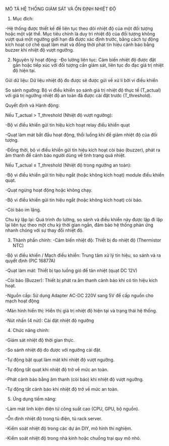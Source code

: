 MÔ TẢ HỆ THỐNG GIÁM SÁT VÀ ỔN ĐỊNH NHIỆT ĐỘ

1. Mục đích:

-Hệ thống được thiết kế để liên tục theo dõi nhiệt độ của một đối tượng hoặc một vật thể. Mục tiêu chính là duy trì nhiệt độ của đối tượng không vượt quá một ngưỡng giới hạn đã được xác định trước, bằng cách tự động kích hoạt cơ chế quạt làm mát và đồng thời phát tín hiệu cảnh báo bằng buzzer khi nhiệt độ vượt ngưỡng.

2. Nguyên lý hoạt động:
-Đo lường liên tục: Cảm biến nhiệt độ được đặt gần hoặc tiếp xúc với đối tượng cần giám sát, liên tục đo đạc giá trị nhiệt độ hiện tại.

Gửi dữ liệu: Dữ liệu nhiệt độ đo được sẽ được gửi về xử lí bởi vi điều khiển 

So sánh ngưỡng: Bộ vi điều khiển so sánh giá trị nhiệt độ thực tế (T_actual) với giá trị ngưỡng nhiệt độ an toàn đã được cài đặt trước (T_threshold).

Quyết định và Hành động:

Nếu T_actual > T_threshold (Nhiệt độ vượt ngưỡng):

-Bộ vi điều khiển gửi tín hiệu kích hoạt relay điều khiển quạt

-Quạt làm mát bắt đầu hoạt động, thổi luồng khí để giảm nhiệt độ của đối tượng.

-Đồng thời, bộ vi điều khiển gửi tín hiệu kích hoạt còi báo (buzzer), phát ra âm thanh để cảnh báo người dùng về tình trạng quá nhiệt.

Nếu T_actual ≤ T_threshold (Nhiệt độ trong ngưỡng an toàn):

-Bộ vi điều khiển gửi tín hiệu ngắt (hoặc không kích hoạt) module điều khiển quạt.

-Quạt ngừng hoạt động hoặc không chạy.

-Bộ vi điều khiển gửi tín hiệu ngắt (hoặc không kích hoạt) còi báo.

-Còi báo im lặng.

Chu kỳ lặp lại: Quá trình đo lường, so sánh và điều khiển này được lặp đi lặp lại liên tục theo một chu kỳ thời gian ngắn, đảm bảo hệ thống phản ứng nhanh chóng với sự thay đổi nhiệt độ.

3. Thành phần chính:
-Cảm biến nhiệt độ: Thiết bị đo nhiệt độ (Thermistor NTC)

-Bộ vi điều khiển / Mạch điều khiển: Trung tâm xử lý tín hiệu, so sánh và ra quyết định (PIC 16877A)

-Quạt làm mát: Thiết bị tạo luồng gió để tản nhiệt (quạt DC 12V)

-Còi báo (Buzzer): Thiết bị phát ra âm thanh cảnh báo khi có tín hiệu kích hoạt.

-Nguồn cấp: Sử dụng Adapter AC-DC 220V sang 5V để cấp nguồn cho mạch hoạt động

-Màn hình hiển thị: Hiển thị giá trị nhiệt độ hiện tại và trạng thái hệ thống.

-Nút nhấn (4 nút): Cài đặt nhiệt độ ngưỡng 

4. Chức năng chính:

-Giám sát nhiệt độ thời gian thực.

-So sánh nhiệt độ đo được với ngưỡng cài đặt.

-Tự động bật quạt làm mát khi nhiệt độ vượt ngưỡng.

-Tự động tắt quạt khi nhiệt độ trở về mức an toàn.

-Phát cảnh báo bằng âm thanh (còi báo) khi nhiệt độ vượt ngưỡng.

-Tự động tắt cảnh báo khi nhiệt độ trở về mức an toàn.

5. Ứng dụng tiềm năng:

-Làm mát linh kiện điện tử công suất cao (CPU, GPU, bộ nguồn).

-Ổn định nhiệt độ trong tủ điện, tủ rack server.

-Kiểm soát nhiệt độ trong các dự án DIY, mô hình thí nghiệm.

-Kiểm soát nhiệt độ trong nhà kính hoặc chuồng trại quy mô nhỏ.
